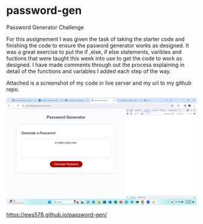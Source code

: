 # password-gen
Password Generator Challenge

For this assignement I was given the task of taking the starter code and finishing the code to ensure the pasword  generator works as designed. It was a great exercise to put the if ,else, if else statements, varibles and fuctions that were taught this week into use to get the code to work as designed. I have made comments through out the process explaining in detail of the functions and variables I added each step of the way.

Attached is a screenshot of my code in live server and my url to my github repo.

![Eric's PW Gen Screenshot](image.png)

https://ews578.github.io/password-gen/